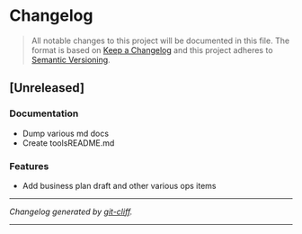 # Changelog

> All notable changes to this project will be documented in this file. The format is based on
[Keep a Changelog](http://keepachangelog.com/) and this project adheres to
[Semantic Versioning](http://semver.org/).

## [Unreleased]

### Documentation

- Dump various md docs
- Create toolsREADME.md

### Features

- Add business plan draft and other various ops items

***
*Changelog generated by [git-cliff](https://github.com/orhun/git-cliff).*
***
